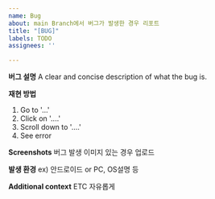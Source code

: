 ```yaml
---
name: Bug
about: main Branch에서 버그가 발생한 경우 리포트
title: "[BUG]"
labels: TODO
assignees: ''

---
```


**버그 설명**
A clear and concise description of what the bug is.

**재현 방법**
1. Go to '...'
2. Click on '....'
3. Scroll down to '....'
4. See error

**Screenshots**
버그 발생 이미지 있는 경우 업로드

**발생 환경**
ex) 안드로이드 or PC, OS설명 등


**Additional context**
ETC 자유롭게
